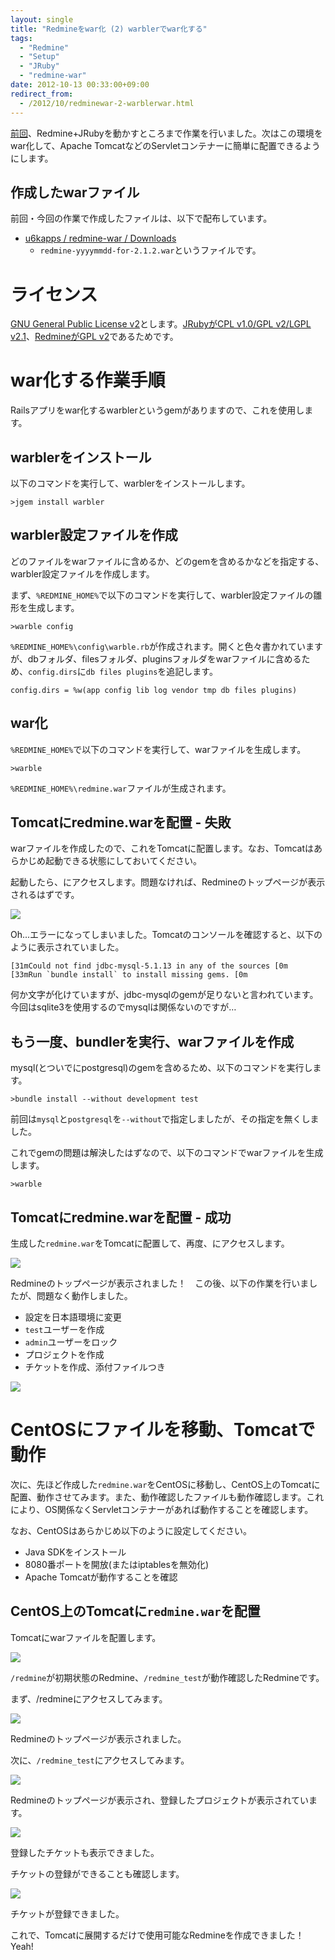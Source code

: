 ```yaml
---
layout: single
title: "Redmineをwar化 (2) warblerでwar化する"
tags:
  - "Redmine"
  - "Setup"
  - "JRuby"
  - "redmine-war"
date: 2012-10-13 00:33:00+09:00
redirect_from:
  - /2012/10/redminewar-2-warblerwar.html
---
```


[前回](http://u6k-apps.blogspot.jp/2012/10/redminewar-1-redminejruby.html)、Redmine+JRubyを動かすところまで作業を行いました。次はこの環境をwar化して、Apache TomcatなどのServletコンテナーに簡単に配置できるようにします。

<!-- more -->

## 作成したwarファイル

前回・今回の作業で作成したファイルは、以下で配布しています。

* [u6kapps / redmine-war / Downloads](https://bitbucket.org/u6kapps/redmine-war/downloads)
    * `redmine-yyyymmdd-for-2.1.2.war`というファイルです。

# ライセンス

[GNU General Public License v2](http://www.gnu.org/licenses/gpl-2.0.html)とします。[JRubyがCPL v1.0/GPL v2/LGPL v2.1](https://github.com/jruby/jruby/blob/master/COPYING)、[RedmineがGPL v2](http://www.redmine.org/)であるためです。

# war化する作業手順

Railsアプリをwar化するwarblerというgemがありますので、これを使用します。

## warblerをインストール

以下のコマンドを実行して、warblerをインストールします。

```
>jgem install warbler
```

## warbler設定ファイルを作成

どのファイルをwarファイルに含めるか、どのgemを含めるかなどを指定する、warbler設定ファイルを作成します。

まず、`%REDMINE_HOME%`で以下のコマンドを実行して、warbler設定ファイルの雛形を生成します。

```
>warble config
```

`%REDMINE_HOME%\config\warble.rb`が作成されます。開くと色々書かれていますが、dbフォルダ、filesフォルダ、pluginsフォルダをwarファイルに含めるため、`config.dirs`に`db files plugins`を追記します。

```
config.dirs = %w(app config lib log vendor tmp db files plugins)
```

## war化

`%REDMINE_HOME%`で以下のコマンドを実行して、warファイルを生成します。

```
>warble
```

`%REDMINE_HOME%\redmine.war`ファイルが生成されます。

## Tomcatにredmine.warを配置 - 失敗

warファイルを作成したので、これをTomcatに配置します。なお、Tomcatはあらかじめ起動できる状態にしておいてください。

起動したら、[](http://localhost:8080/redmine/)にアクセスします。問題なければ、Redmineのトップページが表示されるはずです。

![](http://1.bp.blogspot.com/-iCBPPkQQbZE/UHgdxCQuH2I/AAAAAAAAABM/ir5qvK_sEoE/s1600/001.PNG)

Oh...エラーになってしまいました。Tomcatのコンソールを確認すると、以下のように表示されていました。

```
[31mCould not find jdbc-mysql-5.1.13 in any of the sources [0m
[33mRun `bundle install` to install missing gems. [0m
```

何か文字が化けていますが、jdbc-mysqlのgemが足りないと言われています。今回はsqlite3を使用するのでmysqlは関係ないのですが…

## もう一度、bundlerを実行、warファイルを作成

mysql(とついでにpostgresql)のgemを含めるため、以下のコマンドを実行します。

```
>bundle install --without development test
```

前回は`mysql`と`postgresql`を`--without`で指定しましたが、その指定を無くしました。

これでgemの問題は解決したはずなので、以下のコマンドでwarファイルを生成します。

```
>warble
```

## Tomcatにredmine.warを配置 - 成功

生成した`redmine.war`をTomcatに配置して、再度、[](http://localhost:8080/redmine/)にアクセスします。

![](http://1.bp.blogspot.com/-DMlkgktvSRM/UHghmyqiS1I/AAAAAAAAABk/vFkJRqYqqrc/s1600/002.PNG)

Redmineのトップページが表示されました！　この後、以下の作業を行いましたが、問題なく動作しました。

* 設定を日本語環境に変更
* `test`ユーザーを作成
* `admin`ユーザーをロック
* プロジェクトを作成
* チケットを作成、添付ファイルつき

![](http://3.bp.blogspot.com/-ub_peMoNTME/UHgjpEFoQyI/AAAAAAAAAB4/y4trSfATa-E/s1600/003.PNG)

# CentOSにファイルを移動、Tomcatで動作

次に、先ほど作成した`redmine.war`をCentOSに移動し、CentOS上のTomcatに配置、動作させてみます。また、動作確認したファイルも動作確認します。これにより、OS関係なくServletコンテナーがあれば動作することを確認します。

なお、CentOSはあらかじめ以下のように設定してください。

* Java SDKをインストール
* 8080番ポートを開放(またはiptablesを無効化)
* Apache Tomcatが動作することを確認

## CentOS上のTomcatに`redmine.war`を配置

Tomcatにwarファイルを配置します。

![](http://1.bp.blogspot.com/-uHxHtmK5vKU/UHgxrvV-7pI/AAAAAAAAACY/fpaUaWFFkCs/s1600/991.PNG)

`/redmine`が初期状態のRedmine、`/redmine_test`が動作確認したRedmineです。

まず、/redmineにアクセスしてみます。

![](http://1.bp.blogspot.com/-DMlkgktvSRM/UHghmyqiS1I/AAAAAAAAABk/vFkJRqYqqrc/s1600/002.PNG)

Redmineのトップページが表示されました。

次に、`/redmine_test`にアクセスしてみます。

![](http://3.bp.blogspot.com/-KGgtD1fWrZQ/UHgxroU2hcI/AAAAAAAAACU/Bd6Fy5fXdo0/s1600/002.PNG)

Redmineのトップページが表示され、登録したプロジェクトが表示されています。

![](http://3.bp.blogspot.com/-ub_peMoNTME/UHgjpEFoQyI/AAAAAAAAAB4/y4trSfATa-E/s1600/003.PNG)

登録したチケットも表示できました。

チケットの登録ができることも確認します。

![](http://4.bp.blogspot.com/-bsXX1sbviW0/UHgywWyVaNI/AAAAAAAAACw/nhVMQd4AAeg/s1600/003.PNG)

チケットが登録できました。

これで、Tomcatに展開するだけで使用可能なRedmineを作成できました！　Yeah!
